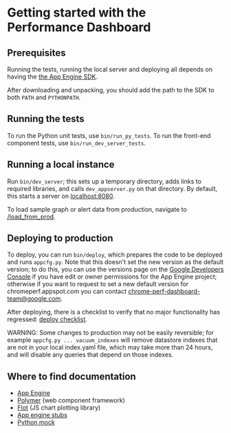 # Getting started with the Performance Dashboard

## Prerequisites

Running the tests, running the local server and
deploying all depends on having the [the App Engine
SDK](https://cloud.google.com/appengine/downloads).

After downloading and unpacking, you should add the path to the SDK to
both `PATH` and `PYTHONPATH`.

## Running the tests

To run the Python unit tests, use `bin/run_py_tests`. To run the front-end
component tests, use `bin/run_dev_server_tests`.

## Running a local instance

Run `bin/dev_server`; this sets up a temporary directory, adds links to
required libraries, and calls `dev_appserver.py` on that directory.  By
default, this starts a server on [localhost:8080](http://localhost:8080/).

To load sample graph or alert data from production, navigate to
[/load\_from\_prod](http://localhost:8080/load_from_prod).

## Deploying to production

To deploy, you can run `bin/deploy`, which prepares the
code to be deployed and runs `appcfg.py`. Note that this
doesn't set the new version as the default version; to do
this, you can use the versions page on the [Google Developers
Console](https://console.developers.google.com/) if you have edit or
owner permissions for the App Engine project; otherwise if you want to
request to set a new default version for chromeperf.appspot.com you can
contact chrome-perf-dashboard-team@google.com.

After deploying, there is a checklist to verify that no major functionality
has regressed: [deploy checklist](/dashboard/docs/deploy-checklist.md).

WARNING: Some changes to production may not be easily reversible; for
example `appcfg.py ... vacuum_indexes` will remove datastore indexes that
are not in your local index.yaml file, which may take more than 24 hours,
and will disable any queries that depend on those indexes.

## Where to find documentation

- [App Engine](https://developers.google.com/appengine/docs/python/)
- [Polymer](http://www.polymer-project.org/) (web component framework)
- [Flot](http://flotcharts.org/) (JS chart plotting library)
- [App engine stubs](https://developers.google.com/appengine/docs/python/tools/localunittesting)
- [Python mock](http://www.voidspace.org.uk/python/mock/)
